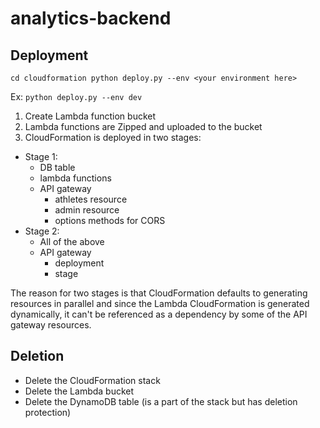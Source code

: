 # analytics-backend


## Deployment
`cd cloudformation
python deploy.py --env <your environment here>`

Ex: 
`python deploy.py --env dev`

1. Create Lambda function bucket
2. Lambda functions are Zipped and uploaded to the bucket
3. CloudFormation is deployed in two stages:
  - Stage 1:
    - DB table
    - lambda functions
    - API gateway
      - athletes resource
      - admin resource
      - options methods for CORS
  - Stage 2:
    - All of the above 
    - API gateway
      - deployment
      - stage

The reason for two stages is that CloudFormation defaults to generating resources in parallel and since the Lambda CloudFormation is generated dynamically, it can't be referenced as a dependency by some of the API gateway resources. 

## Deletion 
- Delete the CloudFormation stack
- Delete the Lambda bucket
- Delete the DynamoDB table (is a part of the stack but has deletion protection)

